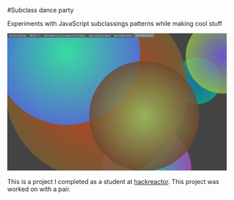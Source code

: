#Subclass dance party

Experiments with JavaScript subclassings patterns while making cool stuff

![screenshot](src/img/screenshot.png)

This is a project I completed as a student at [hackreactor](http://hackreactor.com). This project was worked on with a pair.
